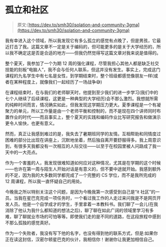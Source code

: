 # 孤立和社区

> 原文:[https://dev.to/smh30/isolation-and-community-3gma](https://dev.to/smh30/isolation-and-community-3gma)

我有幸进入这个领域，所以我发现它有多么孤立的感觉有点晚了，但是男孩，它最近打击了我。这篇文章不一定是关于编码的，但可能更多的是关于大学经历的，所以我不确定这是否是合适的地方——但我仍然觉得写这篇文章对我来说是值得的。

整个夏天，我参加了一个为期 12 周的强化课程，尽管我担心其他人都是缺乏社交技能的刻板“电脑人”，我不会与任何人联系，但这并没有发生。事实上，完成这门课程的九名学生中有七名是女性，到学期结束时，整个班级都感觉像朋友一样(或者在某种程度上，就像我们一起经历了一场战争😅)

在课程结束时，在与我们的老师聊天时，他提到至少我们的进一步学习(我们中的七个人继续了后续课程，这更是一种典型的大学经历)会不那么激烈。我想就所需的纯粹时间而言，情况确实如此，但我发现这学期压力更大。夏季课程是一个有凝聚力的单元，所以工作量是由一个老师平衡和控制的，而不是现在四个讲师同时布置作业的时代——而且事实上，整个夏天的实践和编码作业比写研究报告和做演示更令人愉快，也更有意义。

然而，真正让我感到难过的是，我失去了暑期班同学的友情。互相帮助和同情度过困难的部分比出现在讲座上，沉默地坐着，然后独自离开要舒服得多。我上周意识到，有很多天我都没有一次相互的人际交往——以至于在校园里被人问路成了我一天中的一大亮点。

作为一个害羞的人，我发现很难知道如何应对这种情况，尤其是在学期的这个时候——也许在第一周与陌生人开始对话是有意义的，但不要中途就开始。我感到额外的不足，因为我的大多数同学都完成了一个完整的 CS 学位，而不是我所完成的 12 周课程，所以我一直怀疑自己的用处。

今晚我之所以特别关注这个问题，是因为今晚我第一次感受到自己是“it 社区”的一员。当我在星巴克完成一项任务时，一个看过我工作的人走过来问我是不是网页开发人员。他是一个自学成才的学生，手里拿着一本教科书。我们聊了一会儿(在我消除了他认为我什么都知道的想法之后)，聊了聊在如此广阔的领域里学习有多难，聊了聊就业市场的可怕等等。即使我们走的是不同的道路，在这段旅程中感到不那么孤独的感觉真好。

作为一个失败者，我没有写下他的名字，也没有得到他的联系方式，但是:如果你正在读这封信，汉密尔顿星巴克的伙计，我相信你！谢谢你让我更加相信自己。